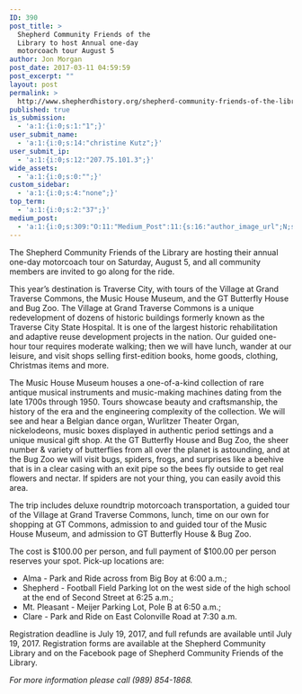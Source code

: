 ```yaml
---
ID: 390
post_title: >
  Shepherd Community Friends of the
  Library to host Annual one-day
  motorcoach tour August 5
author: Jon Morgan
post_date: 2017-03-11 04:59:59
post_excerpt: ""
layout: post
permalink: >
  http://www.shepherdhistory.org/shepherd-community-friends-of-the-library-to-host-annual-one-day-motorcoach-tour-august-5/
published: true
is_submission:
  - 'a:1:{i:0;s:1:"1";}'
user_submit_name:
  - 'a:1:{i:0;s:14:"christine Kutz";}'
user_submit_ip:
  - 'a:1:{i:0;s:12:"207.75.101.3";}'
wide_assets:
  - 'a:1:{i:0;s:0:"";}'
custom_sidebar:
  - 'a:1:{i:0;s:4:"none";}'
top_term:
  - 'a:1:{i:0;s:2:"37";}'
medium_post:
  - 'a:1:{i:0;s:309:"O:11:"Medium_Post":11:{s:16:"author_image_url";N;s:10:"author_url";N;s:11:"byline_name";N;s:12:"byline_email";N;s:10:"cross_link";s:2:"no";s:2:"id";N;s:21:"follower_notification";s:3:"yes";s:7:"license";s:19:"all-rights-reserved";s:14:"publication_id";s:12:"881fb60cdbf3";s:6:"status";s:4:"none";s:3:"url";N;}";}'
---
```

The Shepherd Community Friends of the Library are hosting their annual one-day motorcoach tour on Saturday, August 5, and all community members are invited to go along for the ride.

This year’s destination is Traverse City, with tours of the Village at Grand Traverse Commons, the Music House Museum, and the GT Butterfly House and Bug Zoo. The Village at Grand Traverse Commons is a unique redevelopment of dozens of historic buildings formerly known as the Traverse City State Hospital. It is one of the largest historic rehabilitation and adaptive reuse development projects in the nation. Our guided one-hour tour requires moderate walking; then we will have lunch, wander at our leisure, and visit shops selling first-edition books, home goods, clothing, Christmas items and more.

The Music House Museum houses a one-of-a-kind collection of rare antique musical instruments and music-making machines dating from the late 1700s through 1950. Tours showcase beauty and craftsmanship, the history of the era and the engineering complexity of the collection. We will see and hear a Belgian dance organ, Wurlitzer Theater Organ, nickelodeons, music boxes displayed in authentic period settings and a unique musical gift shop. At the GT Butterfly House and Bug Zoo, the sheer number &amp; variety of butterflies from all over the planet is astounding, and at the Bug Zoo we will visit bugs, spiders, frogs, and surprises like a beehive that is in a clear casing with an exit pipe so the bees fly outside to get real flowers and nectar. If spiders are not your thing, you can easily avoid this area.

The trip includes deluxe roundtrip motorcoach transportation, a guided tour of the Village at Grand Traverse Commons, lunch, time on our own for shopping at GT Commons, admission to and guided tour of the Music House Museum, and admission to GT Butterfly House &amp; Bug Zoo.

The cost is $100.00 per person, and full payment of $100.00 per person reserves your spot. Pick-up locations are:
<ul>
 	<li>Alma - Park and Ride across from Big Boy at 6:00 a.m.;</li>
 	<li>Shepherd - Football Field Parking lot on the west side of the high school at the end of Second Street at 6:25 a.m.;</li>
 	<li>Mt. Pleasant - Meijer Parking Lot, Pole B at 6:50 a.m.;</li>
 	<li>Clare - Park and Ride on East Colonville Road at 7:30 a.m.</li>
</ul>
Registration deadline is July 19, 2017, and full refunds are available until July 19, 2017. Registration forms are available at the Shepherd Community Library and on the Facebook page of Shepherd Community Friends of the Library.

<em>For more information please call (989) 854-1868.</em>